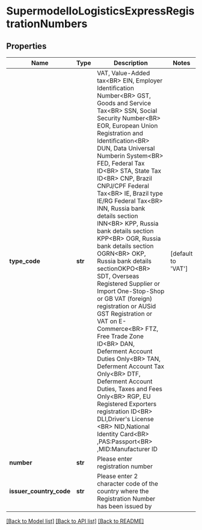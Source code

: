 # SupermodelIoLogisticsExpressRegistrationNumbers

## Properties
Name | Type | Description | Notes
------------ | ------------- | ------------- | -------------
**type_code** | **str** | VAT, Value-Added tax&lt;BR&gt;      EIN, Employer Identification Number&lt;BR&gt;      GST, Goods and Service Tax&lt;BR&gt;      SSN, Social Security Number&lt;BR&gt;      EOR, European Union Registration and Identification&lt;BR&gt;      DUN, Data Universal Numberin System&lt;BR&gt;      FED, Federal Tax ID&lt;BR&gt;      STA, State Tax ID&lt;BR&gt;      CNP, Brazil CNPJ/CPF Federal Tax&lt;BR&gt;      IE, Brazil type IE/RG Federal Tax&lt;BR&gt;      INN, Russia bank details section INN&lt;BR&gt;      KPP, Russia bank details section KPP&lt;BR&gt;      OGR, Russia bank details section OGRN&lt;BR&gt;      OKP, Russia bank details sectionOKPO&lt;BR&gt;      SDT, Overseas Registered Supplier or Import One-Stop-Shop or GB VAT (foreign) registration or AUSid GST Registration or VAT on E-Commerce&lt;BR&gt;      FTZ, Free Trade Zone ID&lt;BR&gt;      DAN, Deferment Account Duties Only&lt;BR&gt;      TAN, Deferment Account Tax Only&lt;BR&gt;      DTF, Deferment Account Duties, Taxes and Fees Only&lt;BR&gt;      RGP, EU Registered Exporters registration ID&lt;BR&gt;       DLI,Driver&#x27;s License &lt;BR&gt;      NID,National Identity Card&lt;BR&gt;      ,PAS:Passport&lt;BR&gt;      ,MID:Manufacturer ID | [default to 'VAT']
**number** | **str** | Please enter registration number | 
**issuer_country_code** | **str** | Please enter 2 character code of the country where the Registration Number has been issued by | 

[[Back to Model list]](../README.md#documentation-for-models) [[Back to API list]](../README.md#documentation-for-api-endpoints) [[Back to README]](../README.md)

